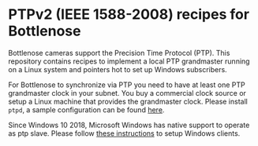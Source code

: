 # PTPv2 (IEEE 1588-2008) recipes for Bottlenose

Bottlenose cameras support the Precision Time Protocol (PTP). This repository contains
recipes to implement a local PTP grandmaster running on a Linux system and pointers
hot to set up Windows subscribers.

For Bottlenose to synchronize via PTP you need to have at least one PTP grandmaster
clock in your subnet. You buy a commercial clock source or setup a Linux machine
that provides the grandmaster clock. Please install ```ptpd```, a sample configuration
can be found [here](conf/ptpd.conf).

Since Windows 10 2018, Microsoft Windows has native support to operate as
ptp slave. Please follow [these instructions](https://github.com/microsoft/W32Time) 
to setup Windows clients.
